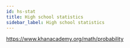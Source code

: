 ```yaml
---
id: hs-stat
title: High school statistics
sidebar_label: High school statistics
---
```


https://www.khanacademy.org/math/probability

